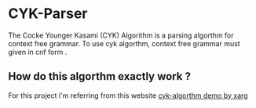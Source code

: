 # CYK-Parser
The Cocke Younger Kasami (CYK) Algorithm is a parsing algorthm for context free grammar. To use cyk algorthm, context free grammar must given in cnf form .
## How do this algorthm exactly work ?
For this project i'm referring from this website 
[cyk-algorthm demo by xarg](https://www.xarg.org/tools/cyk-algorithm/)
